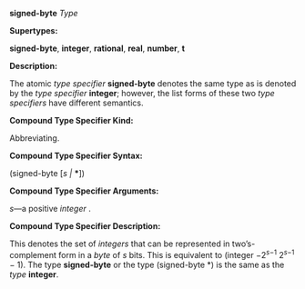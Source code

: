 **signed-byte** *Type* 



**Supertypes:** 



**signed-byte**, **integer**, **rational**, **real**, **number**, **t** 



**Description:** 



The atomic *type specifier* **signed-byte** denotes the same type as is denoted by the *type specifier* **integer**; however, the list forms of these two *type specifiers* have different semantics. 







 



 



**Compound Type Specifier Kind:** 



Abbreviating. 



**Compound Type Specifier Syntax:** 



(signed-byte [*s |* **\***]) 



**Compound Type Specifier Arguments:** 



*s*—a positive *integer* . 



**Compound Type Specifier Description:** 



This denotes the set of <i>integers</i> that can be represented in two’s-complement form in a <i>byte</i> of <i>s</i> bits. This is equivalent to (integer <i>−</i>2<sup><i>s−</i>1</sup> 2<sup><i>s−</i>1</sup> <i>−</i> 1). The type **signed-byte** or the type (signed-byte *) is the same as the <i>type</i> **integer**. 




